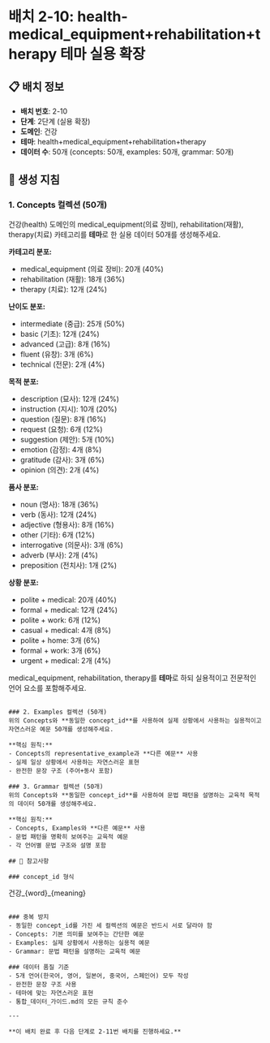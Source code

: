 # 배치 2-10: health-medical_equipment+rehabilitation+therapy 테마 실용 확장

## 📋 배치 정보
- **배치 번호**: 2-10
- **단계**: 2단계 (실용 확장)
- **도메인**: 건강
- **테마**: health+medical_equipment+rehabilitation+therapy
- **데이터 수**: 50개 (concepts: 50개, examples: 50개, grammar: 50개)

## 🎯 생성 지침

### 1. Concepts 컬렉션 (50개)
건강(health) 도메인의 medical_equipment(의료 장비), rehabilitation(재활), therapy(치료) 카테고리를 **테마**로 한 실용 데이터 50개를 생성해주세요.

**카테고리 분포:**
- medical_equipment (의료 장비): 20개 (40%)
- rehabilitation (재활): 18개 (36%)
- therapy (치료): 12개 (24%)

**난이도 분포:**
- intermediate (중급): 25개 (50%)
- basic (기초): 12개 (24%)
- advanced (고급): 8개 (16%)
- fluent (유창): 3개 (6%)
- technical (전문): 2개 (4%)

**목적 분포:**
- description (묘사): 12개 (24%)
- instruction (지시): 10개 (20%)
- question (질문): 8개 (16%)
- request (요청): 6개 (12%)
- suggestion (제안): 5개 (10%)
- emotion (감정): 4개 (8%)
- gratitude (감사): 3개 (6%)
- opinion (의견): 2개 (4%)

**품사 분포:**
- noun (명사): 18개 (36%)
- verb (동사): 12개 (24%)
- adjective (형용사): 8개 (16%)
- other (기타): 6개 (12%)
- interrogative (의문사): 3개 (6%)
- adverb (부사): 2개 (4%)
- preposition (전치사): 1개 (2%)

**상황 분포:**
- polite + medical: 20개 (40%)
- formal + medical: 12개 (24%)
- polite + work: 6개 (12%)
- casual + medical: 4개 (8%)
- polite + home: 3개 (6%)
- formal + work: 3개 (6%)
- urgent + medical: 2개 (4%)

medical_equipment, rehabilitation, therapy를 **테마**로 하되 실용적이고 전문적인 언어 요소를 포함해주세요.

```

### 2. Examples 컬렉션 (50개)
위의 Concepts와 **동일한 concept_id**를 사용하여 실제 상황에서 사용하는 실용적이고 자연스러운 예문 50개를 생성해주세요.

**핵심 원칙:**
- Concepts의 representative_example과 **다른 예문** 사용
- 실제 일상 상황에서 사용하는 자연스러운 표현
- 완전한 문장 구조 (주어+동사 포함)

### 3. Grammar 컬렉션 (50개)
위의 Concepts와 **동일한 concept_id**를 사용하여 문법 패턴을 설명하는 교육적 목적의 데이터 50개를 생성해주세요.

**핵심 원칙:**
- Concepts, Examples와 **다른 예문** 사용
- 문법 패턴을 명확히 보여주는 교육적 예문
- 각 언어별 문법 구조와 설명 포함

## 📝 참고사항

### concept_id 형식
```
건강_{word}_{meaning}
```

### 중복 방지
- 동일한 concept_id를 가진 세 컬렉션의 예문은 반드시 서로 달라야 함
- Concepts: 기본 의미를 보여주는 간단한 예문
- Examples: 실제 상황에서 사용하는 실용적 예문  
- Grammar: 문법 패턴을 설명하는 교육적 예문

### 데이터 품질 기준
- 5개 언어(한국어, 영어, 일본어, 중국어, 스페인어) 모두 작성
- 완전한 문장 구조 사용
- 테마에 맞는 자연스러운 표현
- 통합_데이터_가이드.md의 모든 규칙 준수

---

**이 배치 완료 후 다음 단계로 2-11번 배치를 진행하세요.**